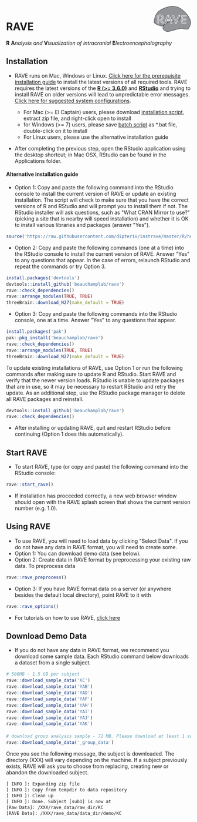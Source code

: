<img src="inst/assets/images/logo-md.jpg" width="20%" align="right" />

# RAVE

__R__ __A__*nalysis and* __V__*isualization of intracranial* __E__*lectroencephalography*


## Installation

* RAVE runs on Mac, Windows or Linux. [Click here for the prerequisite installation guide](./Installation.md) to install the latest versions of all required tools. RAVE requires the latest versions of the **[R (>= 3.6.0)](https://cran.r-project.org/)** and **[RStudio](https://rstudio.com/products/rstudio/download/)** and trying to install RAVE on older versions will lead to unpredictable error messages. [Click here for suggested system configurations](./Requirements.md).
  + For Mac (>= El Captain) users, please download [installation script](https://github.com/dipterix/instrave/raw/master/rave-installer-macosx.command.zip), extract zip file, and right-click open to install
  + for Windows (>= 7) users, please save [batch script](https://raw.githubusercontent.com/dipterix/instrave/master/rave-installer-windows.bat) as \*.bat file, double-click on it to install
  + For Linux users, please use the alternative installation guide

* After completing the previous step, open the RStudio application using the desktop shortcut; in Mac OSX, RStudio can be found in the Applications folder. 

#### Alternative installation guide

* Option 1: Copy and paste the following command into the RStudio console to install the current version of RAVE or update an existing installation. The script will check to make sure that you have the correct versions of R and RStudio and will prompt you to install them if not. The RStudio installer will ask questions, such as "What CRAN Mirror to use?" (picking a site that is nearby will speed installation) and whether it is OK to install various libraries and packages (answer "Yes"). 
```r
source('https://raw.githubusercontent.com/dipterix/instrave/master/R/hello.R', echo = FALSE)
```
* Option 2: Copy and paste the following commands (one at a time) into the RStudio console to install the current version of RAVE. Answer "Yes" to any questions that appear. In the case of errors, relaunch RStudio and repeat the commands or try Option 3. 
```r
install.packages('devtools')
devtools::install_github('beauchamplab/rave')
rave::check_dependencies()
rave::arrange_modules(TRUE, TRUE)
threeBrain::download_N27(make_default = TRUE)
```
* Option 3: Copy and paste the following commands into the RStudio console, one at a time. Answer "Yes" to any questions that appear. 
```r
install.packages('pak')
pak::pkg_install('beauchamplab/rave')
rave::check_dependencies()
rave::arrange_modules(TRUE, TRUE)
threeBrain::download_N27(make_default = TRUE)
```

To update existing installations of RAVE, use Option 1 or run the following commands after making sure to update R and RStudio. Start RAVE and verify that the newer version loads. RStudio is unable to update packages that are in use, so it may be necessary to restart RStudio and retry the update. As an additional step, use the RStudio package manager to delete all RAVE packages and reinstall.

```r
devtools::install_github('beauchamplab/rave')
rave::check_dependencies()
```

* After installing or updating RAVE, quit and restart RStudio before continuing (Option 1 does this automatically).

## Start RAVE 

* To start RAVE, type (or copy and paste) the following command into the RStudio console:
```r
rave::start_rave()
```
* If installation has proceeded correctly, a new web browser window should open with the RAVE splash screen that shows the current version number (e.g. 1.0).

## Using RAVE

* To use RAVE, you will need to load data by clicking "Select Data". If you do not have any data in RAVE format, you will need to create some. 
* Option 1: You can download demo data (see below).
* Option 2: Create data in RAVE format by preprocessing your existing raw data. To preprocess data 
```r
rave::rave_preprocess()
```
* Option 3: If you have RAVE format data on a server (or anywhere besides the default local directory), point RAVE to it with
```r
rave::rave_options()
```
* For tutorials on how to use RAVE, [click here](https://openwetware.org/wiki/Beauchamp:RAVE#Tutorials)

## Download Demo Data 

* If you do not have any data in RAVE format, we recommend you download some sample data. Each RStudio command below downloads a dataset from a single subject.
```r
# 500MB ~ 1.5 GB per subject
rave::download_sample_data('KC')
rave::download_sample_data('YAB')
rave::download_sample_data('YAD')
rave::download_sample_data('YAF')
rave::download_sample_data('YAH')
rave::download_sample_data('YAI')
rave::download_sample_data('YAJ')
rave::download_sample_data('YAK')

# download group analysis sample - 72 MB. Please download at least 1 subject above.
rave::download_sample_data('_group_data')
```

Once you see the following message, the subject is downloaded. The directory (XXX) will vary depending on the machine. If a subject previously exists, RAVE will ask you to choose from replacing, creating new or abandon the downloaded subject. 

```
[ INFO ]: Expanding zip file
[ INFO ]: Copy from tempdir to data repository
[ INFO ]: Clean up
[ INFO ]: Done. Subject [sub1] is now at 
[Raw Data]: /XXX/rave_data/raw_dir/KC
[RAVE Data]: /XXX/rave_data/data_dir/demo/KC
```





